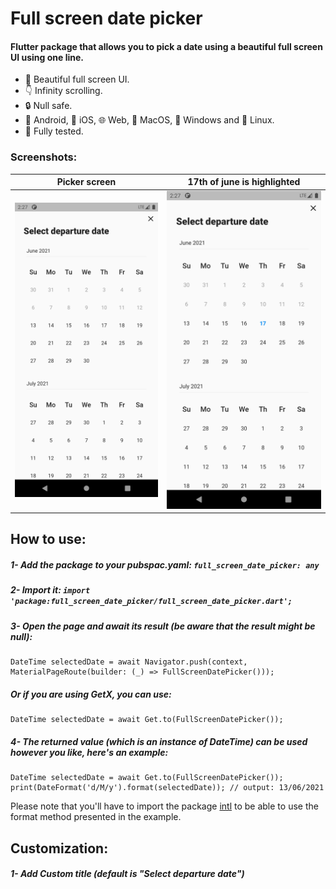 # Full screen date picker

#### Flutter package that allows you to pick a date using a beautiful full screen UI using one line.

- 🎨 Beautiful full screen UI.
- 👇 Infinity scrolling.
- 🔒 Null safe.
- 🤖 Android, 🍎 iOS, 🌐 Web, 🍏 MacOS, 🚪 Windows and 🐧 Linux.
- 💪 Fully tested.

### Screenshots:

| Picker screen   | 17th of june is highlighted |
| --- | --- |
|![](https://github.com/omzer/full_screen_date_picker/blob/main/imgs/not_highlighted.png?raw=true)  | ![](https://github.com/omzer/full_screen_date_picker/blob/main/imgs/highlighted.png?raw=true)  | 

## How to use:

##### 1- Add the package to your pubspac.yaml: ``full_screen_date_picker: any``

##### 2- Import it: ``import 'package:full_screen_date_picker/full_screen_date_picker.dart';``

##### 3- Open the page and await its result (be aware that the result might be null):

```
DateTime selectedDate = await Navigator.push(context, MaterialPageRoute(builder: (_) => FullScreenDatePicker()));
```

##### Or if you are using **GetX**, you can use:

```
DateTime selectedDate = await Get.to(FullScreenDatePicker());
```

##### 4- The returned value (which is an instance of DateTime) can be used however you like, here's an example:

```
DateTime selectedDate = await Get.to(FullScreenDatePicker());
print(DateFormat('d/M/y').format(selectedDate)); // output: 13/06/2021
```

Please note that you'll have to import the package [intl](https://pub.dev/packages/intl)
to be able to use the format method presented in the example.

## Customization:

##### 1- Add Custom title (default is "Select departure date")